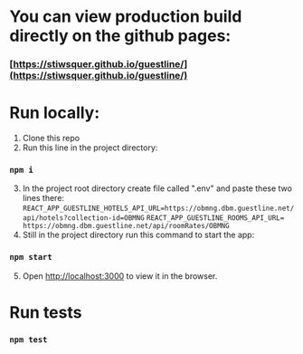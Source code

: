 # You can view production build directly on the github pages: 

### [https://stiwsquer.github.io/guestline/](https://stiwsquer.github.io/guestline/)


# Run locally: 

1. Clone this repo
2. Run this line in the project directory:
  ### `npm i`
3. In the project root directory create file called ".env" and paste these two lines there:
   `REACT_APP_GUESTLINE_HOTELS_API_URL=https://obmng.dbm.guestline.net/api/hotels?collection-id=OBMNG`
   `REACT_APP_GUESTLINE_ROOMS_API_URL= https://obmng.dbm.guestline.net/api/roomRates/OBMNG`
4. Still in the project directory run this command to start the app:
  ### `npm start`
5. Open [http://localhost:3000](http://localhost:3000) to view it in the browser.


# Run tests

### `npm test`
